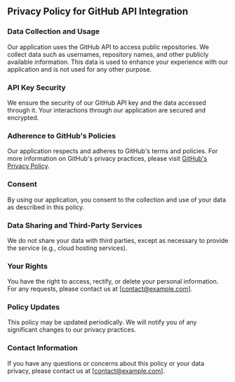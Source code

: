 ## Privacy Policy for GitHub API Integration

### Data Collection and Usage
Our application uses the GitHub API to access public repositories. We collect data such as usernames, repository names, and other publicly available information. This data is used to enhance your experience with our application and is not used for any other purpose.

### API Key Security
We ensure the security of our GitHub API key and the data accessed through it. Your interactions through our application are secured and encrypted.

### Adherence to GitHub's Policies
Our application respects and adheres to GitHub's terms and policies. For more information on GitHub's privacy practices, please visit [GitHub's Privacy Policy](https://github.com/privacy).

### Consent
By using our application, you consent to the collection and use of your data as described in this policy.

### Data Sharing and Third-Party Services
We do not share your data with third parties, except as necessary to provide the service (e.g., cloud hosting services).

### Your Rights
You have the right to access, rectify, or delete your personal information. For any requests, please contact us at [contact@example.com].

### Policy Updates
This policy may be updated periodically. We will notify you of any significant changes to our privacy practices.

### Contact Information
If you have any questions or concerns about this policy or your data privacy, please contact us at [contact@example.com].
